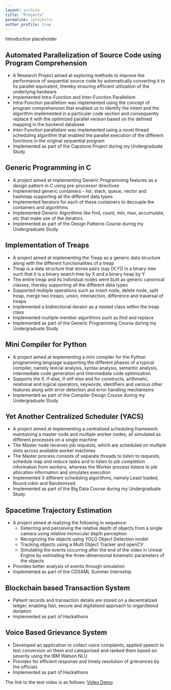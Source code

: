 ```yaml
---
layout: archive
title: "Projects"
permalink: /projects/
author_profile: true
---
```


Introduction placeholder

<!---!
<a href="/projects/Capstone_project"> Capstone Project </a>
--->

## Automated Parallelization of Source Code using Program Comprehension
  * A Research Project aimed at exploring methods to improve the performance of sequential source code by automatically converting it to its parallel equivalent, thereby ensuring efficient utilization of the underlying hardware
  * Implemented Intra-Function and Inter-Function Parallelism
  * Intra-Function parallelism was implemented using the concept of program comprehension that enabled us to identify the intent and the algorithm implemented in a particular code section and consequently replace it with the optimized parallel version based on the defined mapping in the backend database
  * Inter-Function parallelism was implemented using a novel thread scheduling algorithm that enabled the parallel execution of the different functions in the original sequential program
  * Implemented as part of the Capstone Project during my Undergraduate Study

## Generic Programming in C
  * A project aimed at implementing Generic Programming features as a design pattern in C using pre-processor directives
  * Implemented generic containers - list, stack, queue, vector and hashmap supporting all the different data types
  * Implemented Iterators for each of these containers to decouple the containers and algorithms
  * Implemented Generic Algorithms like find, count, min, max, accumulate, etc that make use of the iterators
  * Implemented as part of the Design Patterns Course during my Undergraduate Study

## Implementation of Treaps
  * A project aimed at implementing the Treap as a generic data structure along with the different functionalities of a treap
  * Treap is a data structure that stores pairs (say [X,Y]) in a binary tree such that it is a binary search tree by X and a binary heap by Y
  * The entire treap and its individual nodes were built as generic canonical classes, thereby supporting all the different data types
  * Supported multiple operations such as insert node, delete node, split treap, merge two treaps, union, intersection, difference and traversal of treaps
  * Implemented a bidirectional iterator as a nested class within the treap class
  * Implemented multiple member algorithms such as find and replace
  * Implemented as part of the Generic Programming Course during my Undergraduate Study

## Mini Compiler for Python
  * A project aimed at implementing a mini compiler for the Python programming language supporting the different phases of a typical compiler, namely lexical analysis, syntax analysis, semantic analysis, intermediate code generation and intermediate code optimization
  * Supports the if, if-else, if-elif-else and for constructs, arithmetic, relational and logical operators, keywords, identifiers and various other features along with error detection and error handling mechanisms
  * Implemented as part of the Compiler Design Course during my Undergraduate Study

## Yet Another Centralized Scheduler (YACS)
  * A project aimed at implementing a centralised scheduling framework maintaining a master node and multiple worker nodes, all simulated as different processes on a single machine
  * The Master node receives job requests, which are scheduled on multiple slots across available worker machines
  * The Master process consists of separate threads to listen to requests, schedule map and reduce tasks and to listen to job completion information from workers, whereas the Worker process listens to job allocation information and simulates execution
  * Implemented 3 different scheduling algorithms, namely Least loaded, Round robin and Randomised.
  * Implemented as part of the Big Data Course during my Undergraduate Study

## Spacetime Trajectory Estimation
  * A project aimed at realizing the following in sequence:
    * Detecting and perceiving the relative depth of objects from a single camera using relative monocular depth perception
    * Recognizing the objects using YOLO Object Detection model
    * Tracking objects using a Multi Object Tracker and openCV
    * Simulating the events occurring after the end of the video in Unreal Engine by estimating the three-dimensional kinematic parameters of the objects
  * Provides better analysis of events through simulation
  * Implemented as part of the CDSAML Summer Internship

## Blockchain based Transaction System
  * Patient records and transaction details are stored on a decentralized ledger, enabling fast, secure and digitalised approach to organ/blood donation
  * Implemented as part of Hackathons

## Voice Based Grievance System
  * Developed an application to collect voice complaints, applied speech to text conversion on them and categorised and ranked them based on severity using the IBM Watson NLU
  * Provides for efficient response and timely resolution of grievances by the officials
  * Implemented as part of Hackathons


The link to the test video is as follows: 
<a href="/experience/#test_video_demo" target="_top">Video Demo</a>


<!---!
{% for post in site.projects reversed %}
  {% include archive-single.html %}
{% endfor %}
--->
